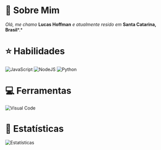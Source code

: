 # 🙋 Sobre Mim
*Olá, me chamo* **Lucas Hoffman** *e atualmente resido em* **Santa Catarina, Brasil***.*
# ⭐ Habilidades
<div style="display: inline_block">
    <img align="center" alt="JavaScript" src="https://img.shields.io/badge/JavaScript-F7DF1E?style=for-the-badge&logo=javascript&logoColor=black" />
    <img align="center" alt="NodeJS" src="https://img.shields.io/badge/Node.js-43853D?style=for-the-badge&logo=node.js&logoColor=white" />
    <img align="center" alt="Python" src="https://img.shields.io/badge/Python-14354C?style=for-the-badge&logo=python&logoColor=white" />
</div>

# 💻 Ferramentas
<div style="display: inline_block">
    <img align="center" alt="Visual Code" src="https://img.shields.io/badge/Visual_Studio_Code-0078D4?style=for-the-badge&logo=visual%20studio%20code&logoColor=white" />
</div>

# 📂 Estatísticas
<div style="display: inline_block">
    <img align="center" alt="Estatísticas" src="https://github-readme-stats.vercel.app/api?username=lucashoffcruz&theme=blue-green" />
</div>

#
